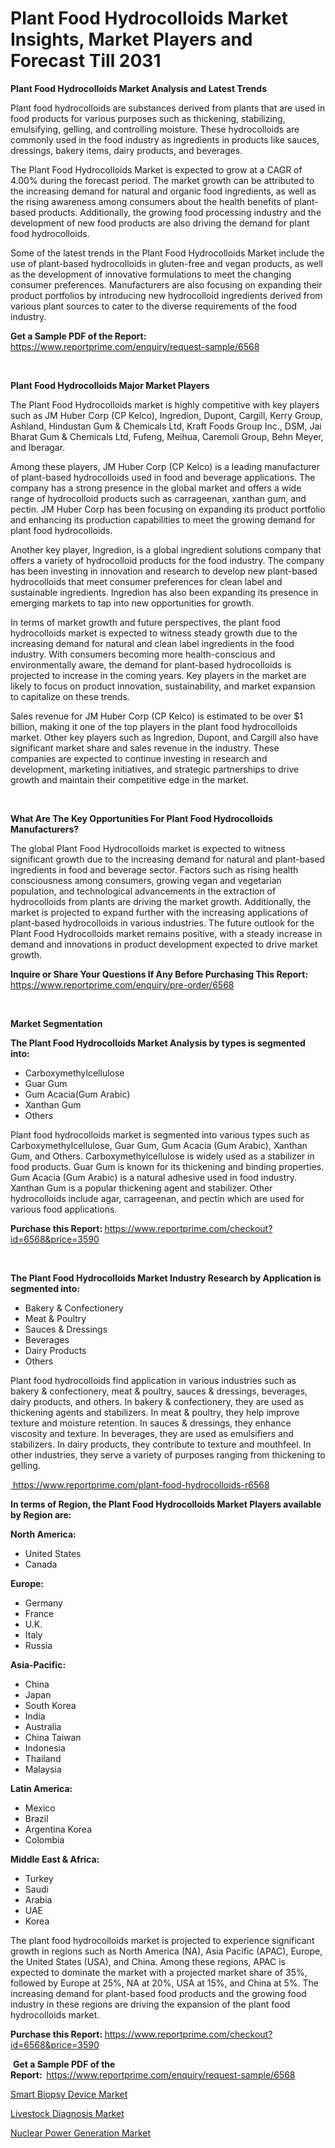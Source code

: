<p><h1>Plant Food Hydrocolloids Market Insights, Market Players and Forecast Till 2031</h1></p><p><strong>Plant Food Hydrocolloids Market Analysis and Latest Trends</strong></p>
<p><p>Plant food hydrocolloids are substances derived from plants that are used in food products for various purposes such as thickening, stabilizing, emulsifying, gelling, and controlling moisture. These hydrocolloids are commonly used in the food industry as ingredients in products like sauces, dressings, bakery items, dairy products, and beverages.</p><p>The Plant Food Hydrocolloids Market is expected to grow at a CAGR of 4.00% during the forecast period. The market growth can be attributed to the increasing demand for natural and organic food ingredients, as well as the rising awareness among consumers about the health benefits of plant-based products. Additionally, the growing food processing industry and the development of new food products are also driving the demand for plant food hydrocolloids.</p><p>Some of the latest trends in the Plant Food Hydrocolloids Market include the use of plant-based hydrocolloids in gluten-free and vegan products, as well as the development of innovative formulations to meet the changing consumer preferences. Manufacturers are also focusing on expanding their product portfolios by introducing new hydrocolloid ingredients derived from various plant sources to cater to the diverse requirements of the food industry.</p></p>
<p><strong>Get a Sample PDF of the Report:&nbsp;</strong> <a href="https://www.reportprime.com/enquiry/request-sample/6568">https://www.reportprime.com/enquiry/request-sample/6568</a></p>
<p>&nbsp;</p>
<p><strong>Plant Food Hydrocolloids Major Market Players</strong></p>
<p><p>The Plant Food Hydrocolloids market is highly competitive with key players such as JM Huber Corp (CP Kelco), Ingredion, Dupont, Cargill, Kerry Group, Ashland, Hindustan Gum & Chemicals Ltd, Kraft Foods Group Inc., DSM, Jai Bharat Gum & Chemicals Ltd, Fufeng, Meihua, Caremoli Group, Behn Meyer, and Iberagar. </p><p>Among these players, JM Huber Corp (CP Kelco) is a leading manufacturer of plant-based hydrocolloids used in food and beverage applications. The company has a strong presence in the global market and offers a wide range of hydrocolloid products such as carrageenan, xanthan gum, and pectin. JM Huber Corp has been focusing on expanding its product portfolio and enhancing its production capabilities to meet the growing demand for plant food hydrocolloids.</p><p>Another key player, Ingredion, is a global ingredient solutions company that offers a variety of hydrocolloid products for the food industry. The company has been investing in innovation and research to develop new plant-based hydrocolloids that meet consumer preferences for clean label and sustainable ingredients. Ingredion has also been expanding its presence in emerging markets to tap into new opportunities for growth.</p><p>In terms of market growth and future perspectives, the plant food hydrocolloids market is expected to witness steady growth due to the increasing demand for natural and clean label ingredients in the food industry. With consumers becoming more health-conscious and environmentally aware, the demand for plant-based hydrocolloids is projected to increase in the coming years. Key players in the market are likely to focus on product innovation, sustainability, and market expansion to capitalize on these trends.</p><p>Sales revenue for JM Huber Corp (CP Kelco) is estimated to be over $1 billion, making it one of the top players in the plant food hydrocolloids market. Other key players such as Ingredion, Dupont, and Cargill also have significant market share and sales revenue in the industry. These companies are expected to continue investing in research and development, marketing initiatives, and strategic partnerships to drive growth and maintain their competitive edge in the market.</p></p>
<p>&nbsp;</p>
<p><strong>What Are The Key Opportunities For Plant Food Hydrocolloids Manufacturers?</strong></p>
<p><p>The global Plant Food Hydrocolloids market is expected to witness significant growth due to the increasing demand for natural and plant-based ingredients in food and beverage sector. Factors such as rising health consciousness among consumers, growing vegan and vegetarian population, and technological advancements in the extraction of hydrocolloids from plants are driving the market growth. Additionally, the market is projected to expand further with the increasing applications of plant-based hydrocolloids in various industries. The future outlook for the Plant Food Hydrocolloids market remains positive, with a steady increase in demand and innovations in product development expected to drive market growth.</p></p>
<p><strong>Inquire or Share Your Questions If Any Before Purchasing This Report:</strong> <a href="https://www.reportprime.com/enquiry/pre-order/6568">https://www.reportprime.com/enquiry/pre-order/6568</a></p>
<p>&nbsp;</p>
<p><strong>Market Segmentation</strong></p>
<p><strong>The Plant Food Hydrocolloids Market Analysis by types is segmented into:</strong></p>
<p><ul><li>Carboxymethylcellulose</li><li>Guar Gum</li><li>Gum Acacia(Gum Arabic)</li><li>Xanthan Gum</li><li>Others</li></ul></p>
<p><p>Plant food hydrocolloids market is segmented into various types such as Carboxymethylcellulose, Guar Gum, Gum Acacia (Gum Arabic), Xanthan Gum, and Others. Carboxymethylcellulose is widely used as a stabilizer in food products. Guar Gum is known for its thickening and binding properties. Gum Acacia (Gum Arabic) is a natural adhesive used in food industry. Xanthan Gum is a popular thickening agent and stabilizer. Other hydrocolloids include agar, carrageenan, and pectin which are used for various food applications.</p></p>
<p><strong>Purchase this Report:&nbsp;</strong><a href="https://www.reportprime.com/checkout?id=6568&price=3590">https://www.reportprime.com/checkout?id=6568&price=3590</a></p>
<p>&nbsp;</p>
<p><strong>The Plant Food Hydrocolloids Market Industry Research by Application is segmented into:</strong></p>
<p><ul><li>Bakery & Confectionery</li><li>Meat & Poultry</li><li>Sauces & Dressings</li><li>Beverages</li><li>Dairy Products</li><li>Others</li></ul></p>
<p><p>Plant food hydrocolloids find application in various industries such as bakery & confectionery, meat & poultry, sauces & dressings, beverages, dairy products, and others. In bakery & confectionery, they are used as thickening agents and stabilizers. In meat & poultry, they help improve texture and moisture retention. In sauces & dressings, they enhance viscosity and texture. In beverages, they are used as emulsifiers and stabilizers. In dairy products, they contribute to texture and mouthfeel. In other industries, they serve a variety of purposes ranging from thickening to gelling.</p></p>
<p><a href="https://www.reportprime.com/plant-food-hydrocolloids-r6568">&nbsp;https://www.reportprime.com/plant-food-hydrocolloids-r6568</a></p>
<p><strong>In terms of Region, the Plant Food Hydrocolloids Market Players available by Region are:</strong></p>
<p>
    <p> <strong> North America: </strong>
        <ul>
            <li>United States</li>
            <li>Canada</li>
        </ul>
        </p> 
    <p> <strong> Europe: </strong>
        <ul>
            <li>Germany</li>
            <li>France</li>
            <li>U.K.</li>
            <li>Italy</li>
            <li>Russia</li>
        </ul>
        </p> 
    <p> <strong> Asia-Pacific: </strong>
        <ul>
            <li>China</li>
            <li>Japan</li>
            <li>South Korea</li>
            <li>India</li>
            <li>Australia</li>
            <li>China Taiwan</li>
            <li>Indonesia</li>
            <li>Thailand</li>
            <li>Malaysia</li>
        </ul>
        </p> 
    <p> <strong> Latin America: </strong>
        <ul>
            <li>Mexico</li>
            <li>Brazil</li>
            <li>Argentina Korea</li>
            <li>Colombia</li>
        </ul>
        </p> 
    <p> <strong> Middle East & Africa: </strong>
        <ul>
            <li>Turkey</li>
            <li>Saudi</li>
            <li>Arabia</li>
            <li>UAE</li>
            <li>Korea</li>
        </ul>
    </p>
    </p>
<p><p>The plant food hydrocolloids market is projected to experience significant growth in regions such as North America (NA), Asia Pacific (APAC), Europe, the United States (USA), and China. Among these regions, APAC is expected to dominate the market with a projected market share of 35%, followed by Europe at 25%, NA at 20%, USA at 15%, and China at 5%. The increasing demand for plant-based food products and the growing food industry in these regions are driving the expansion of the plant food hydrocolloids market.</p></p>
<p><strong>Purchase this Report: </strong><a href="https://www.reportprime.com/checkout?id=6568&price=3590">https://www.reportprime.com/checkout?id=6568&price=3590</a></p>
<p>&nbsp;<strong>Get a Sample PDF of the Report:&nbsp;&nbsp;</strong><a href="https://www.reportprime.com/enquiry/request-sample/6568">https://www.reportprime.com/enquiry/request-sample/6568</a></p>
<p><strong></strong></p>
<p><p><a href="https://issuu.com/reportprime-2/docs/smart-biopsy-device-market-size-2030.pptx">Smart Biopsy Device Market</a></p><p><a href="https://issuu.com/reportprime-2/docs/livestock-diagnosis-market-size-2030.pptx">Livestock Diagnosis Market</a></p><p><a href="https://issuu.com/reportprime-2/docs/nuclear-power-generation-market-size-2030.pptx">Nuclear Power Generation Market</a></p></p>